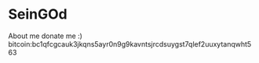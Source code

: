 # SeinGOd
About me
donate me :)
bitcoin:bc1qfcgcauk3jkqns5ayr0n9g9kavntsjrcdsuygst7qlef2uuxytanqwht563
